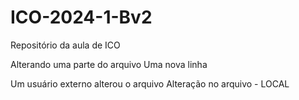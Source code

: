 # ICO-2024-1-Bv2
Repositório da aula de ICO

Alterando uma parte do arquivo
Uma nova linha

Um usuário externo alterou o arquivo
Alteração no arquivo - LOCAL
